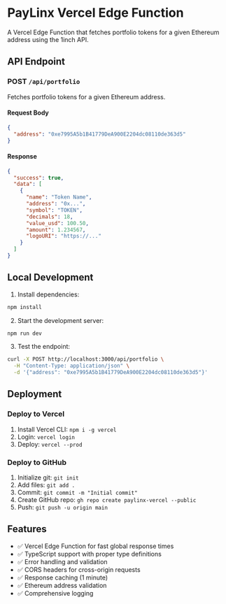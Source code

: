 # PayLinx Vercel Edge Function

A Vercel Edge Function that fetches portfolio tokens for a given Ethereum address using the 1inch API.

## API Endpoint

### POST `/api/portfolio`

Fetches portfolio tokens for a given Ethereum address.

#### Request Body
```json
{
  "address": "0xe7995A5b1B41779DeA900E2204dc08110de363d5"
}
```

#### Response
```json
{
  "success": true,
  "data": [
    {
      "name": "Token Name",
      "address": "0x...",
      "symbol": "TOKEN",
      "decimals": 18,
      "value_usd": 100.50,
      "amount": 1.234567,
      "logoURI": "https://..."
    }
  ]
}
```

## Local Development

1. Install dependencies:
```bash
npm install
```

2. Start the development server:
```bash
npm run dev
```

3. Test the endpoint:
```bash
curl -X POST http://localhost:3000/api/portfolio \
  -H "Content-Type: application/json" \
  -d '{"address": "0xe7995A5b1B41779DeA900E2204dc08110de363d5"}'
```

## Deployment

### Deploy to Vercel
1. Install Vercel CLI: `npm i -g vercel`
2. Login: `vercel login`
3. Deploy: `vercel --prod`

### Deploy to GitHub
1. Initialize git: `git init`
2. Add files: `git add .`
3. Commit: `git commit -m "Initial commit"`
4. Create GitHub repo: `gh repo create paylinx-vercel --public`
5. Push: `git push -u origin main`

## Features

- ✅ Vercel Edge Function for fast global response times
- ✅ TypeScript support with proper type definitions
- ✅ Error handling and validation
- ✅ CORS headers for cross-origin requests
- ✅ Response caching (1 minute)
- ✅ Ethereum address validation
- ✅ Comprehensive logging
